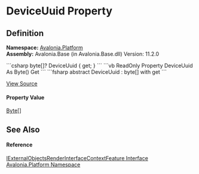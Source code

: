 # DeviceUuid Property




## Definition
**Namespace:** <a href="N_Avalonia_Platform">Avalonia.Platform</a>  
**Assembly:** Avalonia.Base (in Avalonia.Base.dll) Version: 11.2.0

<Tabs groupId="api-code-preview">
<TabItem value="csharp" label="C#">
```csharp
byte[]? DeviceUuid { get; }
```
</TabItem>
<TabItem value="vb" label="VB">
```vb
ReadOnly Property DeviceUuid As Byte()
	Get
```
</TabItem>
<TabItem value="fsharp" label="F#">
```fsharp
abstract DeviceUuid : byte[] with get
```
</TabItem>
</Tabs>



<a href="https://github.com/AvaloniaUI/Avalonia/tree/master/src/Avalonia.Base/Platform/IExternalObjectsRenderInterfaceContextFeature.cs" title="View the source code">View Source</a>



#### Property Value
<a href="https://learn.microsoft.com/dotnet/api/system.byte" target="_blank" rel="noopener noreferrer">Byte</a>[]

## See Also


#### Reference
<a href="T_Avalonia_Platform_IExternalObjectsRenderInterfaceContextFeature">IExternalObjectsRenderInterfaceContextFeature Interface</a>  
<a href="N_Avalonia_Platform">Avalonia.Platform Namespace</a>  

